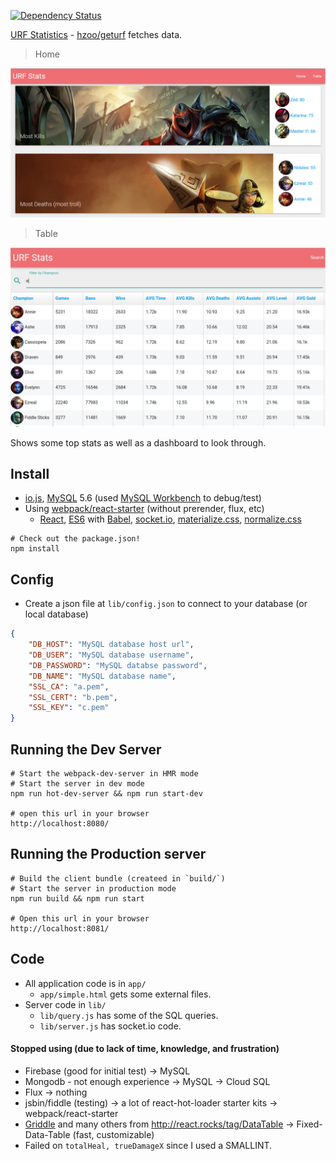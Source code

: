 [![Dependency Status](https://david-dm.org/hzoo/urf.svg?style=flat)](https://david-dm.org/hzoo/urf)

[URF Statistics](http://urf.herokuapp.com/) - [hzoo/geturf](https://github.com/hzoo/geturf) fetches data.

> Home

![](home.png)

> Table

![](screenshot.png)

Shows some top stats as well as a dashboard to look through.


## Install
- [io.js], [MySQL] 5.6 (used [MySQL Workbench] to debug/test)
- Using [webpack/react-starter](https://github.com/webpack/react-starter) (without prerender, flux, etc)
    + [React], [ES6] with [Babel], [socket.io], [materialize.css], [normalize.css]

```text
# Check out the package.json!
npm install
```

## Config
- Create a json file at `lib/config.json` to connect to your database (or local database)
```json
{
    "DB_HOST": "MySQL database host url",
    "DB_USER": "MySQL database username",
    "DB_PASSWORD": "MySQL databse password",
    "DB_NAME": "MySQL database name",
    "SSL_CA": "a.pem",
    "SSL_CERT": "b.pem",
    "SSL_KEY": "c.pem"
}
```

## Running the Dev Server

``` text
# Start the webpack-dev-server in HMR mode
# Start the server in dev mode
npm run hot-dev-server && npm run start-dev

# open this url in your browser
http://localhost:8080/
```

## Running the Production server

``` text
# Build the client bundle (createed in `build/`)
# Start the server in production mode
npm run build && npm run start

# Open this url in your browser
http://localhost:8081/
```

## Code
- All application code is in `app/`
    + `app/simple.html` gets some external files.
- Server code in `lib/`
    + `lib/query.js` has some of the SQL queries.
    + `lib/server.js` has socket.io code.

#### Stopped using (due to lack of time, knowledge, and frustration)
- Firebase (good for initial test) -> MySQL
- Mongodb - not enough experience -> MySQL -> Cloud SQL
- Flux -> nothing
- jsbin/fiddle (testing) -> a lot of react-hot-loader starter kits -> webpack/react-starter
- [Griddle](https://griddlegriddle.github.io/Griddle/) and many others from http://react.rocks/tag/DataTable -> Fixed-Data-Table (fast, customizable)
- Failed on `totalHeal, trueDamageX` since I used a SMALLINT.

[io.js]: https://iojs.org/en/index.html
[MySQL]: https://www.mysql.com/
[React]: https://facebook.github.io/react/
[Babel]: https://babeljs.io/
[ES6]: https://github.com/lukehoban/es6features
[socket.io]: http://socket.io
[materialize.css]: http://materializecss.com/
[normalize.css]: https://necolas.github.io/normalize.css/
[MySQL Workbench]: https://dev.mysql.com/downloads/workbench/
